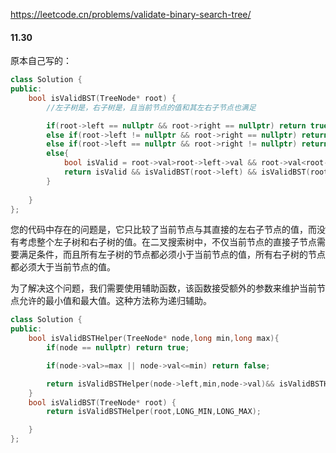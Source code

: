 https://leetcode.cn/problems/validate-binary-search-tree/

#### 11.30

原本自己写的：
```c++
class Solution {
public:
    bool isValidBST(TreeNode* root) {
        //左子树是，右子树是，且当前节点的值和其左右子节点也满足

        if(root->left == nullptr && root->right == nullptr) return true;
        else if(root->left != nullptr && root->right == nullptr) return root->val>root->left->val && isValidBST(root->left);
        else if(root->left == nullptr && root->right != nullptr) return root->val<root->right->val && isValidBST(root->right);
        else{
            bool isValid = root->val>root->left->val && root->val<root->right->val;
            return isValid && isValidBST(root->left) && isValidBST(root->right);
        }
        
    }
};
```

您的代码中存在的问题是，它只比较了当前节点与其直接的左右子节点的值，而没有考虑整个左子树和右子树的值。在二叉搜索树中，不仅当前节点的直接子节点需要满足条件，而且所有左子树的节点都必须小于当前节点的值，所有右子树的节点都必须大于当前节点的值。

为了解决这个问题，我们需要使用辅助函数，该函数接受额外的参数来维护当前节点允许的最小值和最大值。这种方法称为递归辅助。

```c++
class Solution {
public:
    bool isValidBSTHelper(TreeNode* node,long min,long max){
        if(node == nullptr) return true;

        if(node->val>=max || node->val<=min) return false;

        return isValidBSTHelper(node->left,min,node->val)&& isValidBSTHelper(node->right,node->val,max);
    }
    bool isValidBST(TreeNode* root) {
        return isValidBSTHelper(root,LONG_MIN,LONG_MAX);

    }
};
```
